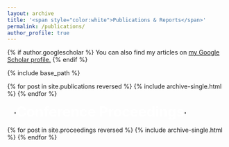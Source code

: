 ```yaml
---
layout: archive
title: '<span style="color:white">Publications & Reports</span>'
permalink: /publications/
author_profile: true
---
```


{% if author.googlescholar %}
  You can also find my articles on <u><a href="{{author.googlescholar}}">my Google Scholar profile</a>.</u>
{% endif %}

{% include base_path %}

{% for post in site.publications reversed %}
  {% include archive-single.html %}
{% endfor %}


&nbsp;
&nbsp;
**'<font size="+3"><span style="color:white">Conference Proceedings</span></font>'**

{% for post in site.proceedings reversed %}
  {% include archive-single.html %}
{% endfor %}